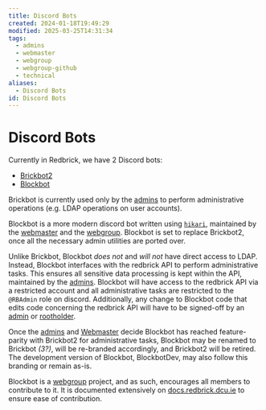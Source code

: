 ```yaml
---
title: Discord Bots
created: 2024-01-18T19:49:29
modified: 2025-03-25T14:31:34
tags:
  - admins
  - webmaster
  - webgroup
  - webgroup-github
  - technical
aliases:
  - Discord Bots
id: Discord Bots
---
```


# Discord Bots

Currently in Redbrick, we have 2 Discord bots:

- [Brickbot2](https://github.com/redbrick/Brickbot2)
- [Blockbot](https://github.com/redbrick/Blockbot/)

Brickbot is currently used only by the [admins](../admin/admins.md) to perform administrative operations (e.g. LDAP operations on user accounts).

Blockbot is a more modern discord bot written using [`hikari`](https://www.hikari-py.dev/), maintained by the [webmaster](../committee/webmaster/Webmaster.md) and the [webgroup](Webgroup.md). Blockbot is set to replace Brickbot2, once all the necessary admin utilities are ported over.

Unlike Brickbot, Blockbot *does not* and *will not* have direct access to LDAP. Instead, Blockbot interfaces with the redbrick API to perform administrative tasks. This ensures all sensitive data processing is kept within the API, maintained by the [admins](../admin/admins.md). Blockbot will have access to the redbrick API via a restricted account and all administrative tasks are restricted to the `@RBAdmin` role on discord. Additionally, any change to Blockbot code that edits code concerning the redbrick API will have to be signed-off by an [admin](../admin/admins.md) or [rootholder](../admin/Rootholders.md).

Once the [admins](../admin/admins.md) and [Webmaster](../committee/webmaster/Webmaster.md) decide Blockbot has reached feature-parity with Brickbot2 for administrative tasks, Blockbot may be renamed to Brickbot *(3?)*, will be re-branded accordingly, and Brickbot2 will be retired. The development version of Blockbot, BlockbotDev, may also follow this branding or remain as-is.

Blockbot is a [webgroup](Webgroup.md) project, and as such, encourages all members to contribute to it. It is documented extensively on [docs.redbrick.dcu.ie](https://docs.redbrick.dcu.ie/webgroup/Blockbot/) to ensure ease of contribution.
